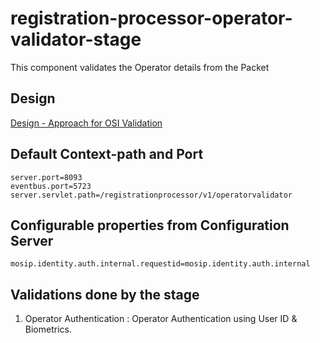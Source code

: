 # registration-processor-operator-validator-stage

This component validates the Operator details from the Packet

## Design

[Design - Approach for OSI Validation](https://github.com/mosip/registration/blob/master/design/registration-processor/Approach_for_OSI_validation.md)

## Default Context-path and Port
```
server.port=8093
eventbus.port=5723
server.servlet.path=/registrationprocessor/v1/operatorvalidator
```
## Configurable properties from Configuration Server
```
mosip.identity.auth.internal.requestid=mosip.identity.auth.internal
```
## Validations done by the stage
1. Operator Authentication : Operator Authentication using User ID & Biometrics.